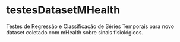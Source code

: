 # testesDatasetMHealth
Testes de Regressão e Classificação de Séries Temporais para novo dataset coletado com mHealth sobre sinais fisiológicos.
